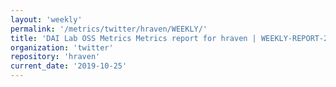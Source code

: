```yaml
---
layout: 'weekly'
permalink: '/metrics/twitter/hraven/WEEKLY/'
title: 'DAI Lab OSS Metrics Metrics report for hraven | WEEKLY-REPORT-2019-10-25'
organization: 'twitter'
repository: 'hraven'
current_date: '2019-10-25'
---
```

